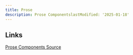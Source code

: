 ```yaml
---
title: Prose
description: Prose ComponentslastModified: '2025-01-18'
---
```


## Links

[Prose Components Source](https://github.com/nuxt-modules/mdc?tab=readme-ov-file#prose-components)
